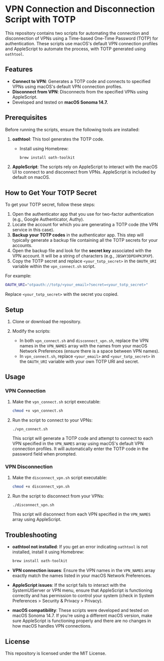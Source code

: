 # VPN Connection and Disconnection Script with TOTP

This repository contains two scripts for automating the connection and disconnection of VPNs using a Time-based One-Time Password (TOTP) for authentication. These scripts use macOS's default VPN connection profiles and AppleScript to automate the process, with TOTP generated using `oathtool`.

## Features

- **Connect to VPN**: Generates a TOTP code and connects to specified VPNs using macOS's default VPN connection profiles.
- **Disconnect from VPN**: Disconnects from the specified VPNs using AppleScript.
- Developed and tested on **macOS Sonoma 14.7.**

## Prerequisites

Before running the scripts, ensure the following tools are installed:

1. **oathtool**: This tool generates the TOTP code.
   - Install using Homebrew:  
     ```bash
     brew install oath-toolkit
     ```

2. **AppleScript**: The scripts rely on AppleScript to interact with the macOS UI to connect to and disconnect from VPNs. AppleScript is included by default on macOS.

## How to Get Your TOTP Secret

To get your TOTP secret, follow these steps:

1. Open the authenticator app that you use for two-factor authentication (e.g., Google Authenticator, Authy).
2. Locate the account for which you are generating a TOTP code (the VPN service in this case).
3. **Backup your TOTP codes** in the authenticator app. This step will typically generate a backup file containing all the TOTP secrets for your accounts.
4. Open the backup file and look for the **secret key** associated with the VPN account. It will be a string of characters (e.g., `JBSWY3DPEHPK3PXP`).
5. Copy the TOTP secret and replace `<your_totp_secret>` in the `OAUTH_URI` variable within the `vpn_connect.sh` script.

For example:
```bash
OAUTH_URI="otpauth://totp/<your_email>?secret=<your_totp_secret>"
```

Replace `<your_totp_secret>` with the secret you copied.

## Setup

1. Clone or download the repository.

2. Modify the scripts:
   - In both `vpn_connect.sh` and `disconnect_vpn.sh`, replace the VPN names in the `VPN_NAMES` array with the names from your macOS Network Preferences (ensure there is a space between VPN names).
   - In `vpn_connect.sh`, replace `<your_email>` and `<your_totp_secret>` in the `OAUTH_URI` variable with your own TOTP URI and secret.

## Usage

### VPN Connection

1. Make the `vpn_connect.sh` script executable:
   ```bash
   chmod +x vpn_connect.sh
   ```

2. Run the script to connect to your VPNs:
   ```bash
   ./vpn_connect.sh
   ```

   This script will generate a TOTP code and attempt to connect to each VPN specified in the `VPN_NAMES` array using macOS's default VPN connection profiles. It will automatically enter the TOTP code in the password field when prompted.

### VPN Disconnection

1. Make the `disconnect_vpn.sh` script executable:
   ```bash
   chmod +x disconnect_vpn.sh
   ```

2. Run the script to disconnect from your VPNs:
   ```bash
   ./disconnect_vpn.sh
   ```

   This script will disconnect from each VPN specified in the `VPN_NAMES` array using AppleScript.

## Troubleshooting

- **oathtool not installed**: If you get an error indicating `oathtool` is not installed, install it using Homebrew:
   ```bash
   brew install oath-toolkit
   ```

- **VPN connection issues**: Ensure the VPN names in the `VPN_NAMES` array exactly match the names listed in your macOS Network Preferences.

- **AppleScript issues**: If the script fails to interact with the SystemUIServer or VPN menu, ensure that AppleScript is functioning correctly and has permission to control your system (check in System Preferences > Security & Privacy > Privacy).

- **macOS compatibility**: These scripts were developed and tested on macOS Sonoma 14.7. If you're using a different macOS version, make sure AppleScript is functioning properly and there are no changes in how macOS handles VPN connections.

## License

This repository is licensed under the MIT License.
